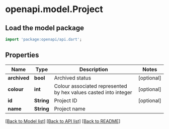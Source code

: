 # openapi.model.Project

## Load the model package
```dart
import 'package:openapi/api.dart';
```

## Properties
Name | Type | Description | Notes
------------ | ------------- | ------------- | -------------
**archived** | **bool** | Archived status | [optional] 
**colour** | **int** | Colour associated represented by hex values casted into integer | [optional] 
**id** | **String** | Project ID | [optional] 
**name** | **String** | Project name | 

[[Back to Model list]](../README.md#documentation-for-models) [[Back to API list]](../README.md#documentation-for-api-endpoints) [[Back to README]](../README.md)


